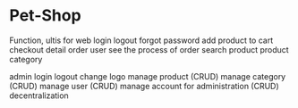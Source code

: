 # Pet-Shop

Function, ultis for web
login
logout
forgot password
add product to cart
checkout
detail order user
see the process of order
search product
product category

admin 
login
logout
change logo
manage product (CRUD)
manage category (CRUD)
manage user (CRUD)
manage account for administration (CRUD)
decentralization
